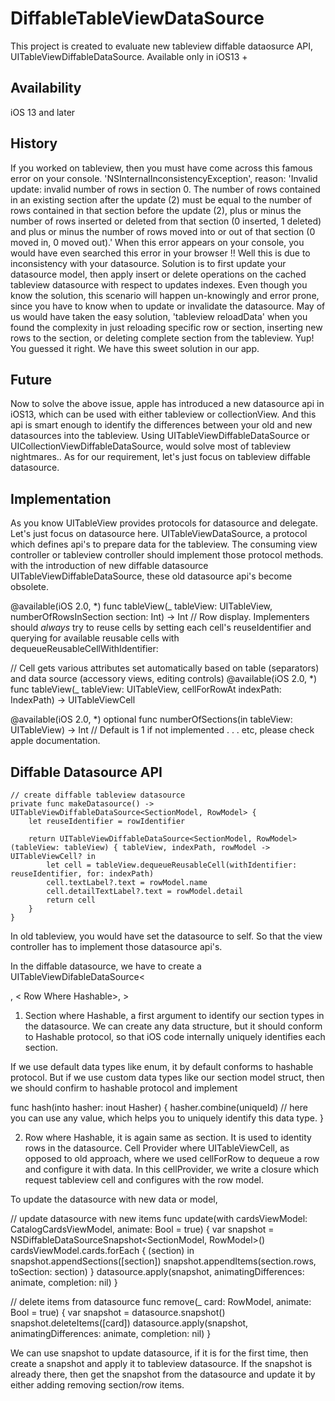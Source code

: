 # DiffableTableViewDataSource
This project is created to evaluate new tableview diffable dataosurce API, UITableViewDiffableDataSource. Available only in iOS13 +

## Availability
iOS 13 and later

## History
If you worked on tableview, then you must have come across this famous error on your console.
'NSInternalInconsistencyException', reason: 'Invalid update: invalid number of rows in section 0. The number of rows contained in an existing section after the update (2) must be equal to the number of rows contained in that section before the update (2), plus or minus the number of rows inserted or deleted from that section (0 inserted, 1 deleted) and plus or minus the number of rows moved into or out of that section (0 moved in, 0 moved out).'
When this error appears on your console, you would have even searched this error in your browser !!
Well this is due to inconsistency with your datasource.
Solution is to first update  your datasource model, then apply insert or delete operations on the cached tableview datasource with respect to updates indexes.
Even though you know the solution, this scenario will happen un-knowingly and error prone, since you have to know when to update or invalidate the datasource.
May of us would have taken the easy solution, 'tableview reloadData' when you found the complexity in just reloading specific row or section, inserting new rows to the section, or deleting complete section from the tableview. Yup! You guessed it right. We have this sweet solution in our app.

## Future
Now to solve the above issue, apple has introduced a new datasource api in iOS13, which can be used with either tableview or collectionView. And this api is smart enough to identify the differences between your old and new datasources into the tableview.
Using UITableViewDiffableDataSource or UICollectionViewDiffableDataSource, would solve most of tableview nightmares..
As for our requirement, let's just focus on tableview diffable datasource.

## Implementation
As you know UITableView provides protocols for datasource and delegate. Let's just focus on datasource here. 
UITableViewDataSource, a protocol which defines api's to prepare data for the tableview. The consuming view controller or tableview controller should implement those protocol methods.
with the introduction of new diffable datasource UITableViewDiffableDataSource, these old datasource api's become obsolete.

@available(iOS 2.0, *) func tableView(_ tableView: UITableView, numberOfRowsInSection section: Int) -> Int
// Row display. Implementers should *always* try to reuse cells by setting each cell's reuseIdentifier and querying for available reusable cells with dequeueReusableCellWithIdentifier:

// Cell gets various attributes set automatically based on table (separators) and data source (accessory views, editing controls)
@available(iOS 2.0, *) func tableView(_ tableView: UITableView, cellForRowAt indexPath: IndexPath) -> UITableViewCell

@available(iOS 2.0, *) optional func numberOfSections(in tableView: UITableView) -> Int // Default is 1 if not implemented 
.
.
.
etc, please check apple documentation.

## Diffable Datasource API
    // create diffable tableview datasource
    private func makeDatasource() -> UITableViewDiffableDataSource<SectionModel, RowModel> {
        let reuseIdentifier = rowIdentifier
        
        return UITableViewDiffableDataSource<SectionModel, RowModel>(tableView: tableView) { tableView, indexPath, rowModel -> UITableViewCell? in
            let cell = tableView.dequeueReusableCell(withIdentifier: reuseIdentifier, for: indexPath)
            cell.textLabel?.text = rowModel.name
            cell.detailTextLabel?.text = rowModel.detail
            return cell
        }
    }
  
In old tableview, you would have set the datasource to self. So that the view controller has to implement those datasource api's.

In the diffable datasource, we have to create a UITableViewDifableDataSource<<Section Where Hashable>, < Row Where Hashable>, <Cell Provider where UITableViewCell>>
  
 1. Section where Hashable, a first argument to identify our section types in the datasource. We can create any data structure, but it should conform to Hashable protocol, so that iOS code internally uniquely identifies each section.

If we use default data types like enum, it by default conforms to hashable protocol. But if we use custom data types like our section model struct, then we should confirm to hashable protocol and implement

func hash(into hasher: inout Hasher) {
        hasher.combine(uniqueId) // here you can use any value, which helps you to uniquely identify this data type.
    }

 2. Row where Hashable, it is again same as section. It is used to identity rows in the datasource.
Cell Provider where UITableViewCell, as opposed to old approach, where we used cellForRow to dequeue a row and configure it with data. In this cellProvider, we write a closure which request tableview cell and configures with the row model.

To update the datasource with new data or model,

// update  datasource with new items
 func update(with cardsViewModel: CatalogCardsViewModel, animate: Bool = true) {
        var snapshot = NSDiffableDataSourceSnapshot<SectionModel, RowModel>()
        cardsViewModel.cards.forEach { (section) in
            snapshot.appendSections([section])
            snapshot.appendItems(section.rows, toSection: section)
        }
        datasource.apply(snapshot, animatingDifferences: animate, completion: nil)
    }

// delete items from datasource
    func remove(_ card: RowModel, animate: Bool = true) {
        var snapshot = datasource.snapshot()
        snapshot.deleteItems([card])
        datasource.apply(snapshot, animatingDifferences: animate, completion: nil)
    }
 
We can use snapshot to update datasource, if it is for the first time, then create a snapshot and apply it to tableview datasource.
If the snapshot is already there, then get the snapshot from the datasource and update it by either adding removing section/row items.

